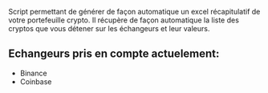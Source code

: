 Script permettant de générer de façon automatique un excel récapitulatif de votre portefeuille crypto.
Il récupère de façon automatique la liste des cryptos que vous détener sur les échangeurs et leur valeurs.

## Echangeurs pris en compte actuelement:
- Binance
- Coinbase
